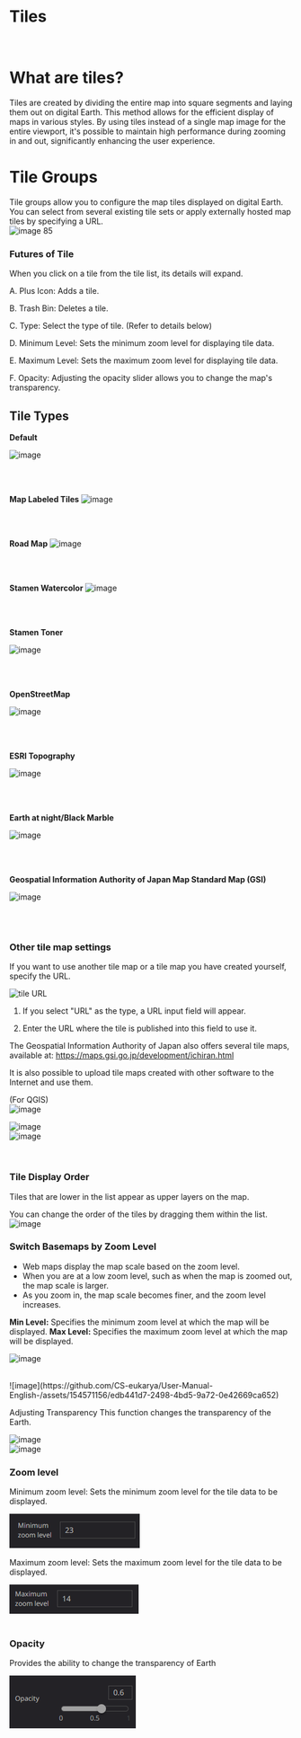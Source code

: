 # Tiles
<br>

# What are tiles?

Tiles are created by dividing the entire map into square segments and laying them out on digital Earth. This method allows for the efficient display of maps in various styles. By using tiles instead of a single map image for the entire viewport, it's possible to maintain high performance during zooming in and out, significantly enhancing the user experience.
<br>

# Tile Groups
Tile groups allow you to configure the map tiles displayed on digital Earth. You can select from several existing tile sets or apply externally hosted map tiles by specifying a URL.
<br>
![image 85](https://github.com/CS-eukarya/User-Manual-English-/assets/154571156/8a9cfdff-2900-4e26-926c-d582f3b2fa8f)
<br>


### Futures of Tile
When you click on a tile from the tile list, its details will expand.

A. Plus Icon: Adds a tile.

B. Trash Bin: Deletes a tile.

C. Type: Select the type of tile. (Refer to details below)

D. Minimum Level: Sets the minimum zoom level for displaying tile data.

E. Maximum Level: Sets the maximum zoom level for displaying tile data.

F. Opacity: Adjusting the opacity slider allows you to change the map's transparency.
<br>
## Tile Types

**Default**

![image](https://github.com/CS-eukarya/User-Manual-English-/assets/154571156/5aa3c586-77ea-4137-9824-c6a268f35ee7)

<br>
<br>

**Map Labeled Tiles**
![image](https://github.com/CS-eukarya/User-Manual-English-/assets/154571156/8e21dbf7-7ac0-4f71-9cd4-8f4beabd6ebe)

<br>
<br>

**Road Map**
![image](https://github.com/CS-eukarya/User-Manual-English-/assets/154571156/e0480d1a-a714-41a0-826d-953fe2c94180)

<br>
<br>

**Stamen Watercolor**
![image](https://github.com/CS-eukarya/User-Manual-English-/assets/154571156/7afa81be-001d-40a7-a017-17922d3c13d2)

<br>
<br>

**Stamen Toner**

![image](https://github.com/CS-eukarya/User-Manual-English-/assets/154571156/778b6d90-59d7-435c-b088-9e1bc53d571b)

<br>
<br>

**OpenStreetMap**

![image](https://github.com/CS-eukarya/User-Manual-English-/assets/154571156/a2ebfc8e-fe06-4d4c-bc2e-be54d26371a5)

<br>
<br>

**ESRI Topography**

![image](https://github.com/CS-eukarya/User-Manual-English-/assets/154571156/8228b5e3-b4b4-4339-9679-04bd63a4c7d3)

<br>
<br>

**Earth at night/Black Marble**

![image](https://github.com/CS-eukarya/User-Manual-English-/assets/154571156/a590907d-c8fd-4f64-8d13-68ce7a186238)

<br>
<br>

**Geospatial Information Authority of Japan Map Standard Map (GSI)**

![image](https://github.com/CS-eukarya/User-Manual-English-/assets/154571156/4a79dea1-3527-4243-af10-c0a47ba81f9f)

<br>
<br>

### Other tile map settings
If you want to use another tile map or a tile map you have created yourself, specify the URL.

![tile URL](https://github.com/CS-eukarya/User-Manual-English-/assets/154571156/7da86006-431d-43f2-b7a1-cf40709c49b3)

1. If you select "URL" as the type, a URL input field will appear.

2. Enter the URL where the tile is published into this field to use it.

  The Geospatial Information Authority of Japan also offers several tile maps, available at: https://maps.gsi.go.jp/development/ichiran.html
<br>

It is also possible to upload tile maps created with other software to the Internet and use them.

(For QGIS)
<br>
![image](https://github.com/CS-eukarya/User-Manual-English-/assets/154571156/2f0d50c3-d532-4a84-92db-91f75c316840)
<br>

![image](https://github.com/CS-eukarya/User-ManualEnglish-/assets/154571156/33abd459-004d-4d39-82f4-d89ea3cfa652)
<br>
![image](https://github.com/CS-eukarya/User-Manual-English-/assets/154571156/5f11f33f-fcc0-49f8-8854-f8b8e1f3b057)

<br>

### Tile Display Order
Tiles that are lower in the list appear as upper layers on the map.

You can change the order of the tiles by dragging them within the list.
<br>
![image](https://github.com/CS-eukarya/User-Manual-English-/assets/154571156/7a278ff9-1f2b-4846-9ed2-c1b8b36ee14d)
<br>

### Switch Basemaps by Zoom Level
- Web maps display the map scale based on the zoom level. 
- When you are at a low zoom level, such as when the map is zoomed out, the map scale is larger. 
- As you zoom in, the map scale becomes finer, and the zoom level increases.

**Min Level:** Specifies the minimum zoom level at which the map will be displayed.
**Max Level:** Specifies the maximum zoom level at which the map will be displayed.
<br>

![image](https://github.com/CS-eukarya/User-Manual-English-/assets/154571156/68a1085a-43ae-45f8-9b8c-59d3203d6b10)

<br>
![image](https://github.com/CS-eukarya/User-Manual-English-/assets/154571156/edb441d7-2498-4bd5-9a72-0e42669ca652)

Adjusting Transparency
This function changes the transparency of the Earth.

  ![image](https://github.com/CS-eukarya/User-Manual-English-/assets/154571156/813edeae-a917-4289-bf3b-61a57ae28000)
<br>
![image](https://github.com/CS-eukarya/User-Manual-English-/assets/154571156/167806c4-2e4e-4af7-a2df-63e694ad0569)





### Zoom level

Minimum zoom level: Sets the minimum zoom level for the tile data to be displayed.

![rfgdg.png](Tiles%20759a5fb32fc64432865e641ca6858d85/rfgdg.png)

 Maximum zoom level: Sets the maximum zoom level for the tile data to be displayed.

![ghj.png](Tiles%20759a5fb32fc64432865e641ca6858d85/ghj.png)
<br>
<br>

### Opacity

Provides the ability to change the transparency of Earth

![sd.png](Tiles%20759a5fb32fc64432865e641ca6858d85/sd.png)
